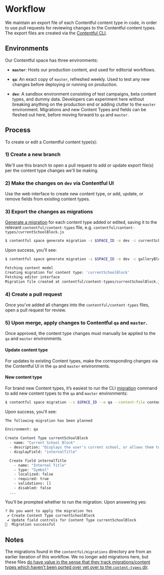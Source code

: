 # Workflow

We maintain an export file of each Contentful content type in code, in order to use pull requests for reviewing changes to the Contentful content types. The export files are created via the [Contentful CLI](https://github.com/contentful/contentful-cli).

## Environments

Our Contentful space has three environments:

- **`master`**: Hosts our production content, and used for editorial workflows.

- **`qa`**: An exact copy of `master`, refreshed weekly. Used to test any new changes before deploying or running on production.

- **`dev`**: A sandbox environment consisting of test campaigns, beta content types, and dummy data. Developers can experiment here without breaking anything on the production end or adding clutter to the `master` environment. Migrations and new Content Types and fields can be fleshed out here, before moving forward to `qa` and `master`.

## Process

To create or edit a Contentful content type(s):

### 1\) Create a new branch

We'll use this branch to open a pull request to add or update export file(s) per the content type changes we'll be making.

### 2\) Make the changes on **`dev`** via Contentful UI

Use the web interface to create new content type, or add, update, or remove fields from existing content types.

### 3\) Export the changes as migrations

[Generate a migration](https://github.com/contentful/contentful-cli/tree/master/docs/space/generate/migration) for each content type added or edited, saving it to the relevant `contentful/content-types` file, e.g. `contentful/content-types/currentSchoolBlock.js`

```bash
$ contentful space generate migration -s $SPACE_ID -e dev -c currentSchoolBlock -f contentful/content-types/currentSchoolBlock.js
```

Upon success, you'll see:

```bash
$ contentful space generate migration -s $SPACE_ID -e dev -c galleryBlock -f contentful/content-types/currentSchoolBlock.js

Fetching content model
Creating migration for content type: 'currentSchoolBlock'
Fetching editor interface
Migration file created at contentful/content-types/currentSchoolBlock.js
```

### 4\) Create a pull request

Once you've added all changes into the `contentful/content-types` files, open a pull request for review.

### 5\) Upon merge, apply changes to Contentful `qa` and `master`.

Once approved, the content type changes must manually be applied to the `qa` and `master` environments.

#### Update content type

For updates to existing Content types, make the corresponding changes via the Contentful UI in the `qa` and `master` environments.

#### New content type

For brand new Content types, it’s easiest to run the CLI [migration](https://github.com/contentful/contentful-cli/tree/master/docs/space/import) command to add new content types to the `qa` and `master` environments:

```bash
$ contentful space migration --s $SPACE_ID --e qa --content-file contentful/content-types/currentSchoolBlock.js
```

Upon success, you'll see:

```bash
The following migration has been planned

Environment: qa

Create Content Type currentSchoolBlock
  - name: "Current School Block"
  - description: "Displays the user's current school, or allows them to select it if not set."
  - displayField: "internalTitle"

  Create field internalTitle
    - name: "Internal Title"
    - type: "Symbol"
    - localized: false
    - required: true
    - validations: []
    - disabled: false
  ...
```

You'll be prompted whether to run the migration. Upon answering yes:

```bash
? Do you want to apply the migration Yes
 ✔ Create Content Type currentSchoolBlock
 ✔ Update field controls for Content Type currentSchoolBlock
🎉  Migration successful
```

## Notes

The migrations found in the `contentful/migrations` directory are from an earlier iteration of this workflow. We no longer add migrations here, but these files [do have value in the sense that they track migrations/content types which haven’t been ported over yet over to the `content-types` dir](https://dosomething.slack.com/archives/CP2D7UGAU/p1578081688027000?thread_ts=1577991900.006100&cid=CP2D7UGAU).
